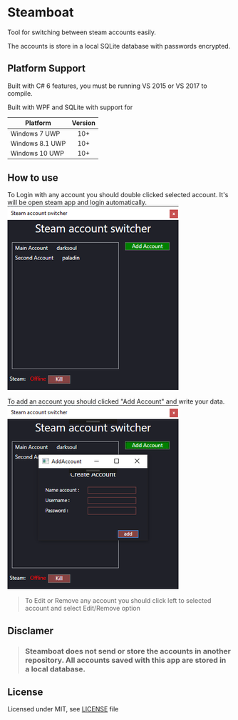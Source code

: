 # Steamboat

Tool for switching between steam accounts easily. 

The accounts is store in a local SQLite database with passwords encrypted. 

## Platform Support

Built with C# 6 features, you must be running VS 2015 or VS 2017 to compile.

Built with WPF and SQLite with support for

|Platform|Version|
| ------------------- | :------------------: |
|Windows 7 UWP|10+|
|Windows 8.1 UWP|10+|
|Windows 10 UWP|10+|

## How to use

To Login with any account you should double clicked selected account. It's will be open steam app and login automatically.
![](images/main.png)

To add an account you should clicked "Add Account" and write your data.
![](images/add.png)

>To Edit or Remove any account you should click left to selected account and select Edit/Remove option


## Disclamer

> ### Steamboat does not send or store the accounts in another repository. All accounts saved with this app are stored in a local database.


## License
Licensed under MIT, see [LICENSE](LICENSE) file

